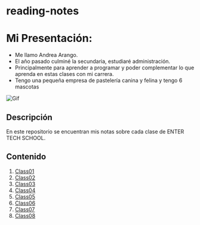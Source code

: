 # reading-notes

# Mi Presentación:
- Me llamo Andrea Arango.
- El año pasado culminé la secundaria, estudiaré administración.
- Principalmente para aprender a programar y poder complementar lo que aprenda en estas clases con mi carrera.
- Tengo una pequeña empresa de pastelería canina y felina y tengo 6 mascotas

![Gif](https://s5.ezgif.com/tmp/ezgif-5-77af179254.gif)

## Descripción
En este repositorio se encuentran mis notas sobre cada clase de ENTER TECH SCHOOL.

## Contenido 

1. [Class01](./CODE102/102/class01.md)
2. [Class02](./CODE102/102/class02.md)
3. [Class03](./CODE102/102/class03.md)
4. [Class04](./CODE102/102/class04.md)
5. [Class05](./CODE102/102/class05.md)
5. [Class06](./CODE102/102/class06.md)
5. [Class07](./CODE102/102/class07.md)
5. [Class08](./CODE102/102/class08.md)